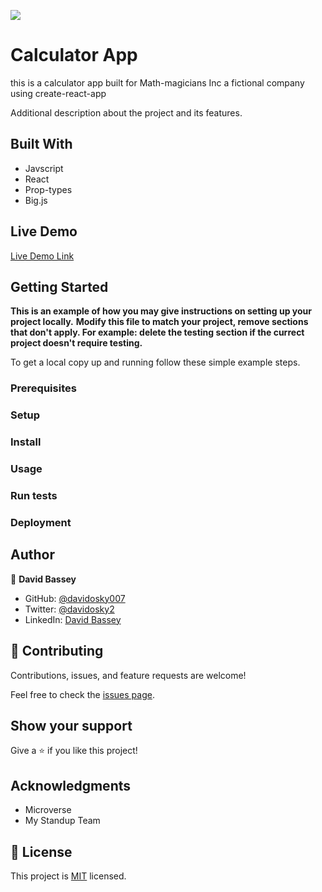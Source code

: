 ![](https://img.shields.io/badge/Microverse-blueviolet)

# Calculator App

this is a calculator app built for Math-magicians Inc a fictional company using create-react-app

<!-- ![screenshot]() -->

Additional description about the project and its features.

## Built With

- Javscript
- React
- Prop-types
- Big.js

## Live Demo

[Live Demo Link](https://my-calculatur.herokuapp.com/)

## Getting Started

**This is an example of how you may give instructions on setting up your project locally.**
**Modify this file to match your project, remove sections that don't apply. For example: delete the testing section if the currect project doesn't require testing.**

To get a local copy up and running follow these simple example steps.

### Prerequisites

### Setup

### Install

### Usage

### Run tests

### Deployment

## Author

👤 **David Bassey**

- GitHub: [@davidosky007](https://github.com/davidosky007)
- Twitter: [@davidosky2](https://twitter.com/Davidosky2)
- LinkedIn: [David Bassey](https://www.linkedin.com/in/david-bassey-akan/)

## 🤝 Contributing

Contributions, issues, and feature requests are welcome!

Feel free to check the [issues page](https://github.com/Davidosky007/my_calculator/issues).

## Show your support

Give a ⭐️ if you like this project!

## Acknowledgments

- Microverse
- My Standup Team

## 📝 License

This project is [MIT](lic.url) licensed.
